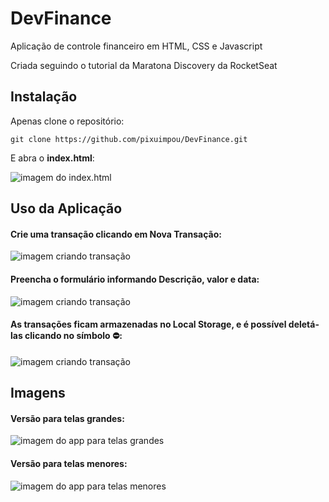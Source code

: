# DevFinance
Aplicação de controle financeiro em HTML, CSS e Javascript

Criada seguindo o tutorial da Maratona Discovery da RocketSeat

## Instalação

Apenas clone o repositório:
```
git clone https://github.com/pixuimpou/DevFinance.git
```
E abra o **index.html**:

![imagem do index.html](https://i.imgur.com/nnHq1bk.png)

## Uso da Aplicação

#### Crie uma transação clicando em **Nova Transação**:
![imagem criando transação](https://i.imgur.com/mFtme5k.png)

#### Preencha o formulário informando Descrição, valor e data:
![imagem criando transação](https://i.imgur.com/N3gKkKP.png)

#### As transações ficam armazenadas no Local Storage, e é possível deletá-las clicando no símbolo :no_entry::
![imagem criando transação](https://i.imgur.com/UOhUFZK.png)

## Imagens

#### Versão para telas grandes:

![imagem do app para telas grandes](https://i.imgur.com/AnTPIHD.png)

#### Versão para telas menores:

![imagem do app para telas menores](https://i.imgur.com/LInt2IK.png)
